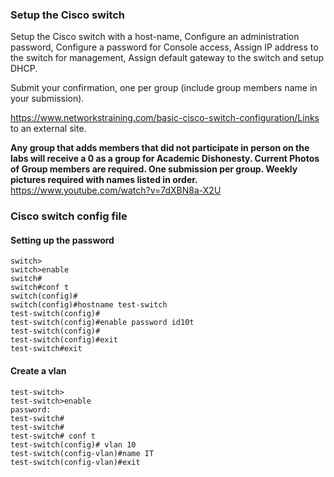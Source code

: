 ### Setup the Cisco switch 

Setup the Cisco switch with a host-name, Configure an administration password, Configure a password for Console access, Assign IP address to the switch for management, Assign default gateway to the switch and setup DHCP.

Submit your confirmation, one per group (include group members name in your submission).

https://www.networkstraining.com/basic-cisco-switch-configuration/Links to an external site.

**Any group that adds members that did not participate in person on the labs will receive a 0 as a group for Academic Dishonesty. Current Photos of Group members are required. One submission per group. Weekly pictures required with names listed in order.**
https://www.youtube.com/watch?v=7dXBN8a-X2U

### Cisco switch config file
#### Setting up the password
```
switch>
switch>enable
switch#
switch#conf t
switch(config)#
switch(config)#hostname test-switch
test-switch(config)#
test-switch(config)#enable password id10t
test-switch(config)#
test-switch(config)#exit
test-switch#exit
```
#### Create a vlan
```
test-switch>
test-switch>enable
password:
test-switch#
test-switch#
test-switch# conf t
test-switch(config)# vlan 10
test-switch(config-vlan)#name IT
test-switch(config-vlan)#exit
```
  

